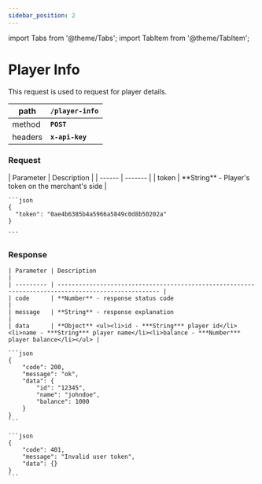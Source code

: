 ```yaml
---
sidebar_position: 2
---
```


import Tabs from '@theme/Tabs';
import TabItem from '@theme/TabItem';

# Player Info

This request is used to request for player details.

| path    | **`/player-info`** |
| ------- | ------------------ |
| method  | **`POST`**         |
| headers | **`x-api-key`**    |

### Request

<Tabs>
  <TabItem value="parameters" label="Parameters">
    | Parameter   | Description |
    | ------ | ------- |
    | token | **String** - Player's token on the merchant's side  |
  </TabItem>
  
  <TabItem value="example" label="Example">

    ```json
    {
      "token": "0ae4b6385b4a5966a5849c0d8b50202a"
    }

    ```

  </TabItem>

</Tabs>

### Response

<Tabs>
  <TabItem value="parameters" label="Parameters">

    | Parameter | Description                                                                                         |
    | --------- | --------------------------------------------------------------------------------------------------- |
    | code      | **Number** - response status code                                                                       |
    | message   | **String** - response explanation                                                                       |
    | data      | **Object** <ul><li>id - ***String*** player id</li><li>name - ***String*** player name</li><li>balance - ***Number*** player balance</li></ul> |

  </TabItem>

  <TabItem value="success" label="Success Example">

    ```json
    {
        "code": 200,
        "message": "ok",
        "data": {
            "id": "12345",
            "name": "johndoe",
            "balance": 1000
        }
    }
    ```

  </TabItem>

  <TabItem value="error" label="Error Example">

    ```json
    {
        "code": 401,
        "message": "Invalid user token",
        "data": {}
    }
    ```

  </TabItem>
</Tabs>
